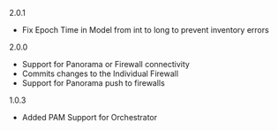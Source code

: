 2.0.1
* Fix Epoch Time in Model from int to long to prevent inventory errors
  
2.0.0
* Support for Panorama or Firewall connectivity
* Commits changes to the Individual Firewall
* Support for Panorama push to firewalls
  
1.0.3
* Added PAM Support for Orchestrator
